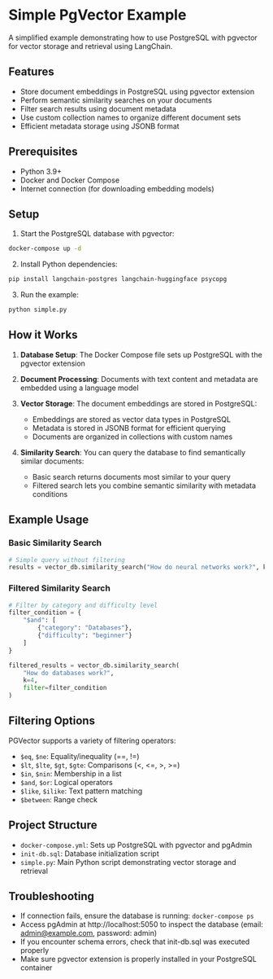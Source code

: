 # Simple PgVector Example

A simplified example demonstrating how to use PostgreSQL with pgvector for vector storage and retrieval using LangChain.

## Features

- Store document embeddings in PostgreSQL using pgvector extension
- Perform semantic similarity searches on your documents
- Filter search results using document metadata
- Use custom collection names to organize different document sets
- Efficient metadata storage using JSONB format

## Prerequisites

- Python 3.9+
- Docker and Docker Compose
- Internet connection (for downloading embedding models)

## Setup

1. Start the PostgreSQL database with pgvector:

```bash
docker-compose up -d
```

2. Install Python dependencies:

```bash
pip install langchain-postgres langchain-huggingface psycopg
```

3. Run the example:

```bash
python simple.py
```

## How it Works

1. **Database Setup**: The Docker Compose file sets up PostgreSQL with the pgvector extension

2. **Document Processing**: Documents with text content and metadata are embedded using a language model

3. **Vector Storage**: The document embeddings are stored in PostgreSQL:

   - Embeddings are stored as vector data types in PostgreSQL
   - Metadata is stored in JSONB format for efficient querying
   - Documents are organized in collections with custom names

4. **Similarity Search**: You can query the database to find semantically similar documents:
   - Basic search returns documents most similar to your query
   - Filtered search lets you combine semantic similarity with metadata conditions

## Example Usage

### Basic Similarity Search

```python
# Simple query without filtering
results = vector_db.similarity_search("How do neural networks work?", k=2)
```

### Filtered Similarity Search

```python
# Filter by category and difficulty level
filter_condition = {
    "$and": [
        {"category": "Databases"},
        {"difficulty": "beginner"}
    ]
}

filtered_results = vector_db.similarity_search(
    "How do databases work?",
    k=4,
    filter=filter_condition
)
```

## Filtering Options

PGVector supports a variety of filtering operators:

- `$eq`, `$ne`: Equality/inequality (==, !=)
- `$lt`, `$lte`, `$gt`, `$gte`: Comparisons (<, <=, >, >=)
- `$in`, `$nin`: Membership in a list
- `$and`, `$or`: Logical operators
- `$like`, `$ilike`: Text pattern matching
- `$between`: Range check

## Project Structure

- `docker-compose.yml`: Sets up PostgreSQL with pgvector and pgAdmin
- `init-db.sql`: Database initialization script
- `simple.py`: Main Python script demonstrating vector storage and retrieval

## Troubleshooting

- If connection fails, ensure the database is running: `docker-compose ps`
- Access pgAdmin at http://localhost:5050 to inspect the database (email: admin@example.com, password: admin)
- If you encounter schema errors, check that init-db.sql was executed properly
- Make sure pgvector extension is properly installed in your PostgreSQL container
